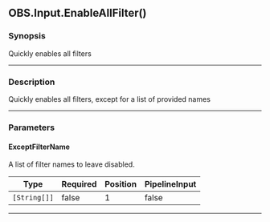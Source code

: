 OBS.Input.EnableAllFilter()
---------------------------

### Synopsis
Quickly enables all filters

---

### Description

Quickly enables all filters, except for a list of provided names

---

### Parameters
#### **ExceptFilterName**
A list of filter names to leave disabled.

|Type        |Required|Position|PipelineInput|
|------------|--------|--------|-------------|
|`[String[]]`|false   |1       |false        |

---
